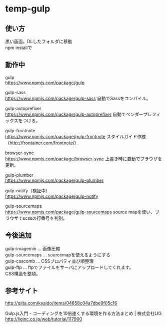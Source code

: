 # temp-gulp

## 使い方

黒い画面。DLしたフォルダに移動  
npm installで

## 動作中
gulp  
https://www.npmjs.com/package/gulp

gulp-sass  
https://www.npmjs.com/package/gulp-sass
自動でSassをコンパイル。

gulp-autoprefixer  
https://www.npmjs.com/package/gulp-autoprefixer
自動でベンダープレフィックスをつける。

gulp-frontnote  
https://www.npmjs.com/package/gulp-frontnote
スタイルガイド作成（http://frontainer.com/frontnote/）

browser-sync  
https://www.npmjs.com/package/browser-sync
上書き時に自動でブラウザを更新。

gulp-plumber  
https://www.npmjs.com/package/gulp-plumber

gulp-notify（検証中）  
https://www.npmjs.com/package/gulp-notify

gulp-sourcemaps  
https://www.npmjs.com/package/gulp-sourcemaps
source mapを使い、ブラウザでscssの行番号を判別。

## 今後追加

gulp-imagemin … 画像圧縮  
gulp-sourcemaps … sourcemapを使えるようにする  
gulp-csscomb … CSSプロパティ並び順整理  
gulp-ftp … ftpでファイルをサーバにアップロードしてくれます。   
CSS構造を整頓。

## 参考サイト

http://qiita.com/kyaido/items/04658c04a7dbe9f05c16

Gulp.js入門 - コーディングを10倍速くする環境を作る方法まとめ | 株式会社LIG  
http://liginc.co.jp/web/tutorial/117900

